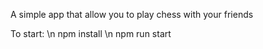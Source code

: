 A simple app that allow you to play chess with your friends

To start:
\n npm install
\n npm run start
